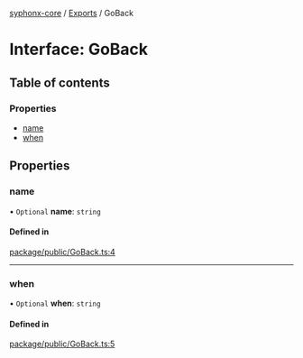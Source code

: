 [syphonx-core](../README.md) / [Exports](../modules.md) / GoBack

# Interface: GoBack

## Table of contents

### Properties

- [name](GoBack.md#name)
- [when](GoBack.md#when)

## Properties

### name

• `Optional` **name**: `string`

#### Defined in

[package/public/GoBack.ts:4](https://github.com/dtempx/syphonx-core/blob/4b1bb7c/package/public/GoBack.ts#L4)

___

### when

• `Optional` **when**: `string`

#### Defined in

[package/public/GoBack.ts:5](https://github.com/dtempx/syphonx-core/blob/4b1bb7c/package/public/GoBack.ts#L5)
